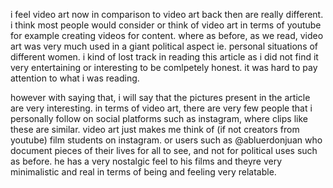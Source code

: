 i feel video art now in comparison to video art back then are really different. i think most people would consider or think of video art in terms of youtube for example creating videos for content. where as before, as we read, video art was very much used in a giant political aspect ie. personal situations of different women. i kind of lost track in reading this article as i did not find it very entertaining or interesting to be comlpetely honest. it was hard to pay attention to what i was reading. 

however with saying that, i will say that the pictures present in the article are very interesting. in terms of video art, there are very few people that i personally follow on social platforms such as instagram, where clips like these are similar. video art just makes me think of (if not creators from youtube) film students on instagram. or users such as @abluerdonjuan who document pieces of their lives for all to see, and not for political uses such as before. he has a very nostalgic feel to his films and theyre very minimalistic and real in terms of being and feeling very relatable. 
